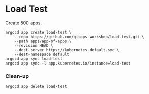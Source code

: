 # Load Test

Create 500 apps.

```
argocd app create load-test \
    --repo https://github.com/gitops-workshop/load-test.git \
    --path apps/app-of-apps \
    --revision HEAD \
    --dest-server https://kubernetes.default.svc \
    --dest-namespace default
argocd app sync load-test  
argocd app sync -l app.kubernetes.io/instance=load-test
```

### Clean-up

```
argocd app delete load-test
```